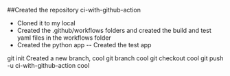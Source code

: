 ##Created the repository ci-with-github-action
- Cloned it to my local
- Created the .github/workflows folders and created the build and test yaml files in the workflows folder
- Created the python app
-- Created the test app 

git init
Created a new branch, cool
git branch cool
git checkout cool
git push -u ci-with-github-action cool
